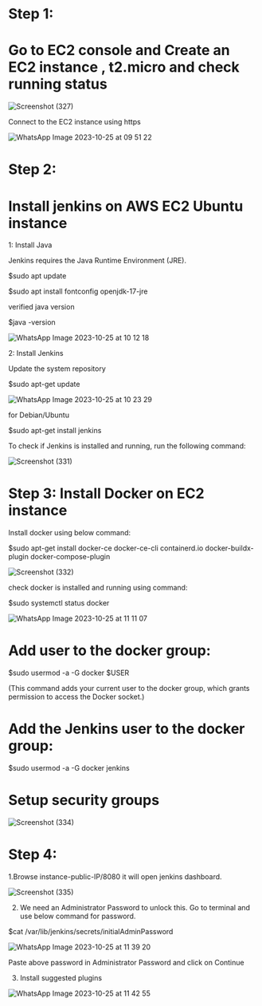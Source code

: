 # Step 1:

# Go to EC2 console and Create an EC2 instance , t2.micro and check running status


![Screenshot (327)](https://github.com/manikantaraju427/github-webhook/assets/125948783/11777d05-4d29-4dd5-9584-a24942254bcb)


Connect to the EC2 instance using https


![WhatsApp Image 2023-10-25 at 09 51 22](https://github.com/manikantaraju427/github-webhook/assets/125948783/d62d4886-9165-405d-8f6b-07f9a3382290)


# Step 2:

# Install jenkins on AWS EC2 Ubuntu instance

1: Install Java

Jenkins requires the Java Runtime Environment (JRE).


$sudo apt update

$sudo apt install fontconfig openjdk-17-jre

verified java version

$java -version


![WhatsApp Image 2023-10-25 at 10 12 18](https://github.com/manikantaraju427/github-webhook/assets/125948783/940c5a28-b285-4db1-9914-6cb5757e05a6)


2: Install Jenkins

Update the system repository

$sudo apt-get update


![WhatsApp Image 2023-10-25 at 10 23 29](https://github.com/manikantaraju427/github-webhook/assets/125948783/c0c2792b-9b1a-4da3-afa3-58e217ac6147)


for Debian/Ubuntu

$sudo apt-get install jenkins

To check if Jenkins is installed and running, run the following command:


![Screenshot (331)](https://github.com/manikantaraju427/github-webhook/assets/125948783/2630eee4-95ed-4f9d-bcf1-e41d563c97ac)


# Step 3: Install Docker on EC2 instance

Install docker using below command:

$sudo apt-get install docker-ce docker-ce-cli containerd.io docker-buildx-plugin docker-compose-plugin


![Screenshot (332)](https://github.com/manikantaraju427/github-webhook/assets/125948783/320337d0-4fc0-4fa5-8959-cc1ec7b76a6e)


check docker is installed and running using command:

$sudo systemctl status docker


![WhatsApp Image 2023-10-25 at 11 11 07](https://github.com/manikantaraju427/github-webhook/assets/125948783/e7d8ab5f-238d-4e2d-adbf-a5935109cf05)


# Add user to the docker group:

$sudo usermod -a -G docker $USER

(This command adds your current user to the docker group, which grants permission to access the Docker socket.)

# Add the Jenkins user to the docker group:

$sudo usermod -a -G docker jenkins

# Setup security groups


![Screenshot (334)](https://github.com/manikantaraju427/github-webhook/assets/125948783/4b57d12b-b14b-4960-ab42-9ba1980d197e)


# Step 4:

1.Browse instance-public-IP/8080 it will open jenkins dashboard.


![Screenshot (335)](https://github.com/manikantaraju427/github-webhook/assets/125948783/6d93f495-a391-4c65-94db-bfd23470114c)



2. We need an Administrator Password to unlock this. Go to terminal and use below command for password.


$cat /var/lib/jenkins/secrets/initialAdminPassword


![WhatsApp Image 2023-10-25 at 11 39 20](https://github.com/manikantaraju427/github-webhook/assets/125948783/f58fd91e-57c9-44ab-a49f-e5fc600e81be)

Paste above password in Administrator Password and click on Continue


3. Install suggested plugins


![WhatsApp Image 2023-10-25 at 11 42 55](https://github.com/manikantaraju427/github-webhook/assets/125948783/616df698-5389-44c9-8c26-be923d88ab41)





















